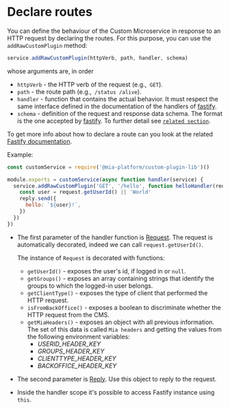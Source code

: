 # Declare routes

You can define the behaviour of the Custom Microservice in response to an HTTP request by declaring the routes. For this purpose, you can use the `addRawCustomPlugin` method:

```js
service.addRawCustomPlugin(httpVerb, path, handler, schema)
```
whose arguments are, in order

* `httpVerb` - the HTTP verb of the request (e.g.,` GET`).
* `path` - the route path (e.g.,` /status /alive`).
* `handler` - function that contains the actual behavior. It must respect the same interface defined in the
documentation of the handlers of [fastify](https://www.fastify.io/docs/latest/Routes/#async-await).
* `schema` - definition of the request and response data schema.
The format is the one accepted by [fastify](https://www.fastify.io/docs/latest/Validation-and-Serialization). To further detail see [`related section`](ApiDoc.md).


To get more info about how to declare a route can you look at the related [Fastify documentation](https://github.com/fastify/fastify/blob/master/docs/Routes.md).

Example:

```js
const customService = require('@mia-platform/custom-plugin-lib')()

module.exports = customService(async function handler(service) {
  service.addRawCustomPlugin('GET', '/hello', function helloHandler(request, reply) {
    const user = request.getUserId() || 'World'
    reply.send({
      hello: `${user}!`,
    })
  })
}) 
```

- The first parameter of the handler function is [Request](https://www.fastify.io/docs/latest/Request/). The request is automatically decorated, indeed we can call ```request.getUserId()```.

    The instance of `Request` is decorated with functions:

    * `getUserId()` - exposes the user's id, if logged in or `null`.
    * `getGroups()` - exposes an array containing strings that identify the groups to which the logged-in user belongs.
    * `getClientType()` - exposes the type of client that performed the HTTP request.
    * `isFromBackOffice()` - exposes a boolean to discriminate whether the HTTP request from the CMS.
    * `getMiaHeaders()` - exposes an object with all previous information.
       The set of this data is called `Mia headers` and getting the values from the following environment variables:
      * *USERID_HEADER_KEY*
      * *GROUPS_HEADER_KEY*
      * *CLIENTTYPE_HEADER_KEY*
      * *BACKOFFICE_HEADER_KEY*

- The second parameter is [Reply](https://www.fastify.io/docs/latest/Reply/). Use this object to reply to the request.
- Inside the handler scope it's possible to access Fastify instance using `this`.


